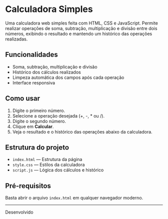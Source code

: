 # Calculadora Simples

Uma calculadora web simples feita com HTML, CSS e JavaScript. Permite realizar operações de soma, subtração, multiplicação e divisão entre dois números, exibindo o resultado e mantendo um histórico das operações realizadas.

## Funcionalidades

- Soma, subtração, multiplicação e divisão
- Histórico dos cálculos realizados
- Limpeza automática dos campos após cada operação
- Interface responsiva

## Como usar

1. Digite o primeiro número.
2. Selecione a operação desejada (+, -, * ou /).
3. Digite o segundo número.
4. Clique em **Calcular**.
5. Veja o resultado e o histórico das operações abaixo da calculadora.

## Estrutura do projeto

- `index.html` — Estrutura da página
- `style.css` — Estilos da calculadora
- `script.js` — Lógica dos cálculos e histórico

## Pré-requisitos

Basta abrir o arquivo `index.html` em qualquer navegador moderno.

---
Desenvolvido

